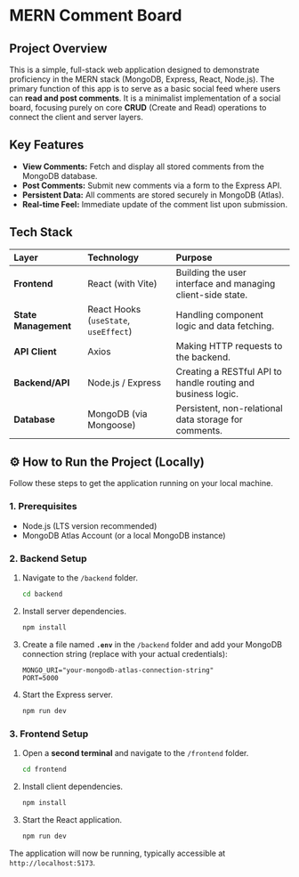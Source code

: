 # MERN Comment Board

## Project Overview

This is a simple, full-stack web application designed to demonstrate proficiency in the MERN stack (MongoDB, Express, React, Node.js). The primary function of this app is to serve as a basic social feed where users can **read and post comments**. It is a minimalist implementation of a social board, focusing purely on core **CRUD** (Create and Read) operations to connect the client and server layers.

## Key Features

* **View Comments:** Fetch and display all stored comments from the MongoDB database.
* **Post Comments:** Submit new comments via a form to the Express API.
* **Persistent Data:** All comments are stored securely in MongoDB (Atlas).
* **Real-time Feel:** Immediate update of the comment list upon submission.

## Tech Stack

| Layer | Technology | Purpose |
| :--- | :--- | :--- |
| **Frontend** | React (with Vite) | Building the user interface and managing client-side state. |
| **State Management** | React Hooks (`useState`, `useEffect`) | Handling component logic and data fetching. |
| **API Client** | Axios | Making HTTP requests to the backend. |
| **Backend/API** | Node.js / Express | Creating a RESTful API to handle routing and business logic. |
| **Database** | MongoDB (via Mongoose) | Persistent, non-relational data storage for comments. |

## ⚙️ How to Run the Project (Locally)

Follow these steps to get the application running on your local machine.

### 1. Prerequisites

* Node.js (LTS version recommended)
* MongoDB Atlas Account (or a local MongoDB instance)

### 2. Backend Setup

1.  Navigate to the `/backend` folder.
    ```bash
    cd backend
    ```
2.  Install server dependencies.
    ```bash
    npm install
    ```
3.  Create a file named **`.env`** in the `/backend` folder and add your MongoDB connection string (replace with your actual credentials):
    ```env
    MONGO_URI="your-mongodb-atlas-connection-string"
    PORT=5000
    ```
4.  Start the Express server.
    ```bash
    npm run dev
    ```

### 3. Frontend Setup

1.  Open a **second terminal** and navigate to the `/frontend` folder.
    ```bash
    cd frontend
    ```
2.  Install client dependencies.
    ```bash
    npm install
    ```
3.  Start the React application.
    ```bash
    npm run dev
    ```

The application will now be running, typically accessible at `http://localhost:5173`.
